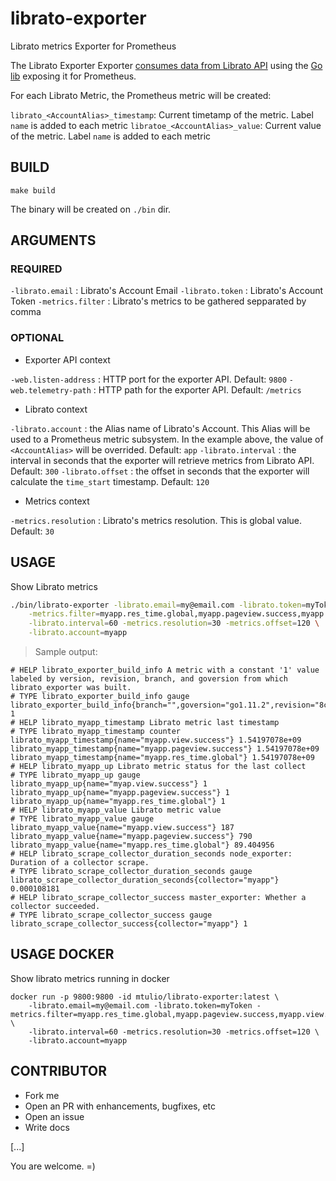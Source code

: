 # librato-exporter

Librato metrics Exporter for Prometheus


The Librato Exporter Exporter [consumes data from Librato API](https://www.librato.com/docs/api/) using the [Go lib](https://github.com/rcrowley/go-librato) exposing it for Prometheus.

For each Librato Metric, the Prometheus metric will be created:

`librato_<AccountAlias>_timestamp`: Current timetamp of the metric. Label `name` is added to each metric
`libratoe_<AccountAlias>_value`: Current value of the metric. Label `name` is added to each metric

## BUILD

`make build`

The binary will be created on `./bin` dir.

## ARGUMENTS

### REQUIRED

`-librato.email` : Librato's Account Email
`-librato.token` : Librato's Account Token
`-metrics.filter` : Librato's metrics to be gathered sepparated by comma

### OPTIONAL

* Exporter API context

`-web.listen-address` : HTTP port for the exporter API. Default: `9800`
`-web.telemetry-path` : HTTP path for the exporter API. Default: `/metrics`

* Librato context

`-librato.account` : the Alias name of Librato's Account. This Alias will be used to a Prometheus metric subsystem. In the example above, the value of `<AccountAlias>` will be overrided. Default: `app`
`-librato.interval` : the interval in seconds that the exporter will retrieve metrics from Librato API. Default: `300`
`-librato.offset` : the offset in seconds that the exporter will calculate the `time_start` timestamp. Default: `120`

* Metrics context

`-metrics.resolution` : Librato's metrics resolution. This is global value. Default: `30`

## USAGE

Show Librato metrics

```bash
./bin/librato-exporter -librato.email=my@email.com -librato.token=myToken \
    -metrics.filter=myapp.res_time.global,myapp.pageview.success,myapp.view.success \
    -librato.interval=60 -metrics.resolution=30 -metrics.offset=120 \
    -librato.account=myapp
```

> Sample output:

```log
# HELP librato_exporter_build_info A metric with a constant '1' value labeled by version, revision, branch, and goversion from which librato_exporter was built.
# TYPE librato_exporter_build_info gauge
librato_exporter_build_info{branch="",goversion="go1.11.2",revision="8c69428",version="v0.1.0"} 1
# HELP librato_myapp_timestamp Librato metric last timestamp
# TYPE librato_myapp_timestamp counter
librato_myapp_timestamp{name="myapp.view.success"} 1.54197078e+09
librato_myapp_timestamp{name="myapp.pageview.success"} 1.54197078e+09
librato_myapp_timestamp{name="myapp.res_time.global"} 1.54197078e+09
# HELP librato_myapp_up Librato metric status for the last collect
# TYPE librato_myapp_up gauge
librato_myapp_up{name="myap.view.success"} 1
librato_myapp_up{name="myapp.pageview.success"} 1
librato_myapp_up{name="myapp.res_time.global"} 1
# HELP librato_myapp_value Librato metric value
# TYPE librato_myapp_value gauge
librato_myapp_value{name="myapp.view.success"} 187
librato_myapp_value{name="myapp.pageview.success"} 790
librato_myapp_value{name="myapp.res_time.global"} 89.404956
# HELP librato_scrape_collector_duration_seconds node_exporter: Duration of a collector scrape.
# TYPE librato_scrape_collector_duration_seconds gauge
librato_scrape_collector_duration_seconds{collector="myapp"} 0.000108181
# HELP librato_scrape_collector_success master_exporter: Whether a collector succeeded.
# TYPE librato_scrape_collector_success gauge
librato_scrape_collector_success{collector="myapp"} 1
```

## USAGE DOCKER

Show librato metrics running in docker

```
docker run -p 9800:9800 -id mtulio/librato-exporter:latest \
    -librato.email=my@email.com -librato.token=myToken -metrics.filter=myapp.res_time.global,myapp.pageview.success,myapp.view.success \
    -librato.interval=60 -metrics.resolution=30 -metrics.offset=120 \
    -librato.account=myapp
```

## CONTRIBUTOR

* Fork me
* Open an PR with enhancements, bugfixes, etc
* Open an issue
* Write docs

[...]

You are welcome. =)
